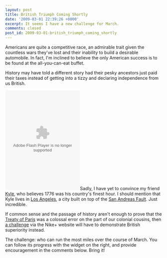 ```yaml
---
layout: post
title: British Triumph Coming Shortly
date: '2009-03-01 22:39:26 +0000'
excerpt: It seems I have a new challenge for March.
comments: closed
post_id: 2009-03-01-british_triumph_coming_shortly
---
```

Americans are quite a competitive race, an admirable trait given the countless wars they've lost and their inability to build a desirable automobile. In fact, I'm inclined to believe the only American success is to be found at the all-you-can-eat buffet.

History may have told a different story had their pesky ancestors just paid their taxes instead of getting into a tizzy and declaring independence from us British.

<embed class="pull-right" src="http://nikeplus.nike.com/nikeplus/v1/swf/scrapablewidget/challenge.swf" quality="high" wmode="transparent" width="240" height="320" allowScriptAccess="sameDomain" FlashVars="type=scrapeChallenge&#38;userDefaultUnit=mi&#38;screenName=lloydyweb&#38;dateFormat=DD/MM/YY&#38;versionNum=2.0&#38;id=1278663906&#38;region=emea&#38;language=en&#38;locale=en_gb" type="application/x-shockwave-flash" pluginspage="http://www.macromedia.com/go/getflashplayer"></embed>Sadly, I have yet to convince my friend [Kyle][1], who believes 1776 was his country's finest hour. I should mention that Kyle lives in [Los Angeles][2], a city built on top of the [San Andreas Fault][3]. Just incredible.

If common sense and the passage of history aren't enough to prove that the [Treaty of Paris][4] was a colossal error on the part of our colonial cousins, then [a challenge][5] via the Nike+ website will have to demonstrate British superiority instead.

The challenge: who can run the most miles over the course of March. You can follow its progress with the widget on the right, and provide encouragement in the comments below. Bring it!

[1]: http://houseofkyle.com/
[2]: http://en.wikipedia.org/wiki/Los_Angeles
[3]: http://en.wikipedia.org/wiki/San_Andreas_Fault
[4]: http://en.wikipedia.org/wiki/Treaty_of_Paris_(1783)
[5]: http://nikeplus.nike.com/nikeplus/?l=all_challenges,1278663906